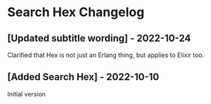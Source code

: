 # Search Hex Changelog

## [Updated subtitle wording] - 2022-10-24

Clarified that Hex is not just an Erlang thing, but applies to Elixir too.

## [Added Search Hex] - 2022-10-10

Initial version
